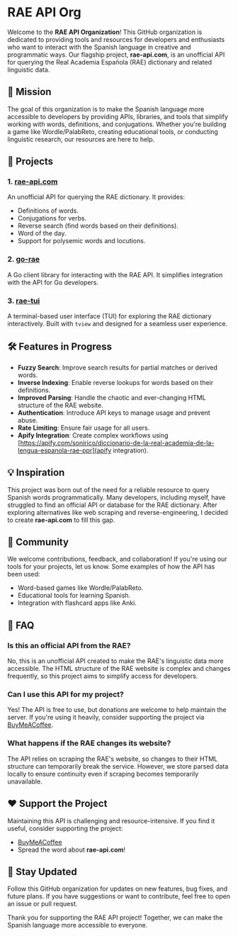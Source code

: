 # RAE API Org

Welcome to the **RAE API Organization**! This GitHub organization is dedicated to providing tools and resources for developers and enthusiasts who want to interact with the Spanish language in creative and programmatic ways. Our flagship project, **rae-api.com**, is an unofficial API for querying the Real Academia Española (RAE) dictionary and related linguistic data.


## 🌟 Mission

The goal of this organization is to make the Spanish language more accessible to developers by providing APIs, libraries, and tools that simplify working with words, definitions, and conjugations. Whether you're building a game like Wordle/PalabReto, creating educational tools, or conducting linguistic research, our resources are here to help.


## 🚀 Projects

### 1. **[rae-api.com](https://rae-api.com)**
An unofficial API for querying the RAE dictionary. It provides:
- Definitions of words.
- Conjugations for verbs.
- Reverse search (find words based on their definitions).
- Word of the day.
- Support for polysemic words and locutions.

### 2. **[go-rae](https://github.com/rae-api-com/go-rae)**
A Go client library for interacting with the RAE API. It simplifies integration with the API for Go developers.

### 3. **[rae-tui](https://github.com/rae-api-com/rae-tui)**
A terminal-based user interface (TUI) for exploring the RAE dictionary interactively. Built with `tview` and designed for a seamless user experience.


## 🛠️ Features in Progress

- **Fuzzy Search**: Improve search results for partial matches or derived words.
- **Inverse Indexing**: Enable reverse lookups for words based on their definitions.
- **Improved Parsing**: Handle the chaotic and ever-changing HTML structure of the RAE website.
- **Authentication**: Introduce API keys to manage usage and prevent abuse.
- **Rate Limiting**: Ensure fair usage for all users.
- **Apify Integration**: Create complex workflows using [https://apify.com/sonirico/diccionario-de-la-real-academia-de-la-lengua-espanola-rae-ppr](apify integration).

## 💡 Inspiration

This project was born out of the need for a reliable resource to query Spanish words programmatically. Many developers, including myself, have struggled to find an official API or database for the RAE dictionary. After exploring alternatives like web scraping and reverse-engineering, I decided to create **rae-api.com** to fill this gap.


## 🤝 Community

We welcome contributions, feedback, and collaboration! If you're using our tools for your projects, let us know. Some examples of how the API has been used:
- Word-based games like Wordle/PalabReto.
- Educational tools for learning Spanish.
- Integration with flashcard apps like Anki.


## 💬 FAQ

### Is this an official API from the RAE?
No, this is an unofficial API created to make the RAE's linguistic data more accessible. The HTML structure of the RAE website is complex and changes frequently, so this project aims to simplify access for developers.

### Can I use this API for my project?
Yes! The API is free to use, but donations are welcome to help maintain the server. If you're using it heavily, consider supporting the project via [BuyMeACoffee](https://buymeacoffee.com/sonirico).

### What happens if the RAE changes its website?
The API relies on scraping the RAE's website, so changes to their HTML structure can temporarily break the service. However, we store parsed data locally to ensure continuity even if scraping becomes temporarily unavailable.

## ❤️ Support the Project

Maintaining this API is challenging and resource-intensive. If you find it useful, consider supporting the project:
- [BuyMeACoffee](https://buymeacoffee.com/sonirico)
- Spread the word about **rae-api.com**!


## 📢 Stay Updated

Follow this GitHub organization for updates on new features, bug fixes, and future plans. If you have suggestions or want to contribute, feel free to open an issue or pull request.

Thank you for supporting the RAE API project! Together, we can make the Spanish language more accessible to everyone.

